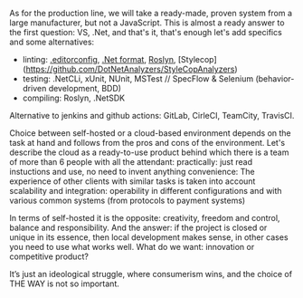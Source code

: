 As for the production line, we will take a ready-made, proven system from a large manufacturer, but not a JavaScript.
This is almost a ready answer to the first question: VS, .Net, and that's it, that's enough
let's add specifics and some alternatives:
  - linting: [.editorconfig](https://learn.microsoft.com/en-us/dotnet/fundamentals/code-analysis/code-style-rule-options), [.Net format](https://github.com/dotnet/), [Roslyn](https://learn.microsoft.com/en-us/visualstudio/code-quality/roslyn-analyzers-overview?view=vs-2019), [Stylecop] (https://github.com/DotNetAnalyzers/StyleCopAnalyzers)
  - testing: .NetCLi, xUnit, NUnit, MSTest   // SpecFlow & Selenium (behavior-driven development, BDD)
  - compiling: Roslyn, .NetSDK

Alternative to jenkins and  github actions: GitLab, CirleCI, TeamCity, TravisCI.

Сhoice between self-hosted or a cloud-based environment depends on the task at hand and follows from the pros and cons of the environment.
Let's describe the cloud as a ready-to-use product behind which there is a team of more than 6 people with all the attendant:
    practically: just read instuctions  and use, no need to invent anything
    convenience: The experience of other clients with similar tasks is taken into account 
    scalability and integration: operability in different configurations and with various common systems (from protocols to payment systems)

In terms of self-hosted it is the opposite: creativity, freedom and control, balance and responsibility.
And the answer: if the project is closed or unique in its essence, then local development makes sense, in other cases you need to use what works well. What do we want: innovation or competitive product?

It’s just an ideological struggle, where consumerism wins, and the choice of THE WAY is not so important.